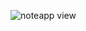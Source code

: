 ![noteapp view](https://user-images.githubusercontent.com/55547993/153136264-4f43b449-b3c4-4a04-8e92-c8c15ea7bfd9.jpeg)
